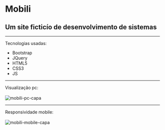 # Mobili
## Um site ficticío de desenvolvimento de sistemas
***
Tecnologias usadas:
* Bootstrap
* JQuery
* HTML5
* CSS3
* JS
***
Visualização pc:
<br>
<br>
![mobili-pc-capa](https://user-images.githubusercontent.com/80430295/115169224-cc1cac80-a093-11eb-8ad2-791dda3c5bcd.png)
***
Responsividade mobile:
<br>
<br>
![mobili-mobile-capa](https://user-images.githubusercontent.com/80430295/115169262-e9517b00-a093-11eb-8898-650c32f92bc2.png)
